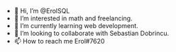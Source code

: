 - 👋 Hi, I’m @ErolSQL
- 👀 I’m interested in math and freelancing.
- 🌱 I’m currently learning web development.
- 💞️ I’m looking to collaborate with Sebastian Dobrincu.
- 📫 How to reach me Erol#7620

<!---
ErolSQL/ErolSQL is a ✨ special ✨ repository because its `README.md` (this file) appears on your GitHub profile.
You can click the Preview link to take a look at your changes.
--->
